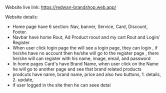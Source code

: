 Website live link: https://redwan-brandshop.web.app/

Website details: 

* Home page have 6 section: Nav, banner, Service, Card, Discount, Footer.
* Navbar have home Rout, Ad Product roout and my cart Rout and Login/ Register
* When user click login page the will see a login page, they can login , if he/she have no account then he/she will go to the register page , there he/she will can register with his name, image, email, and password
* In home pages Card's have Brand Name, when user click on the Name he will go to another page and see that brand related products 
* prodcuts have name, brand name, price and also two buttons, 1. details, 2. update,
* if user logged in the site then he can  seee detai